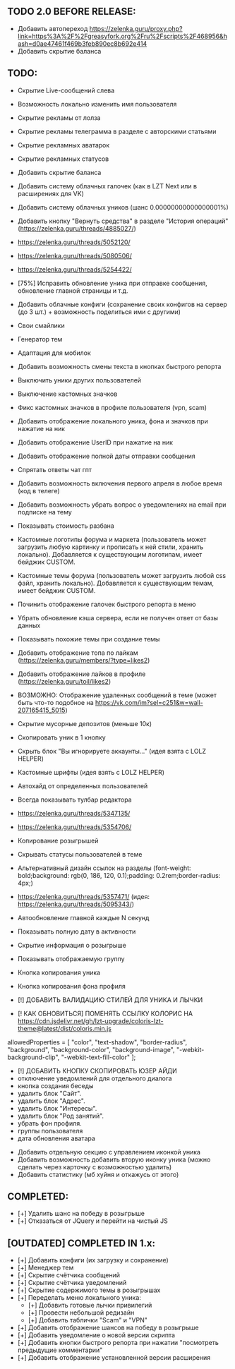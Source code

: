 ## TODO 2.0 BEFORE RELEASE:
- Добавить автопереход https://zelenka.guru/proxy.php?link=https%3A%2F%2Fgreasyfork.org%2Fru%2Fscripts%2F468956&hash=d0ae47461f469b3feb890ec8b692e414
- Добавить скрытие баланса

## TODO:
- Скрытие Live-сообщений слева
- Возможность локально изменить имя пользователя
- Скрытие рекламы от лолза
- Скрытие рекламы телеграмма в разделе с авторскими статьями
- Скрытие рекламных аватарок
- Скрытие рекламных статусов
- Добавить скрытие баланса
- Добавить систему облачных галочек (как в LZT Next или в расширениях для VK)
- Добавить систему облачных уников (шанс 0.00000000000000001%)
- Добавить кнопку "Вернуть средства" в разделе "История операций" (https://zelenka.guru/threads/4885027/)
- https://zelenka.guru/threads/5052120/
- https://zelenka.guru/threads/5080506/
- https://zelenka.guru/threads/5254422/
- [75%] Исправить обновление уника при отправке сообщения, обновление главной страницы и т.д.
- Добавить облачные конфиги (сохранение своих конфигов на сервер (до 3 шт.) + возможность поделиться ими с другими)
- Свои смайлики
- Генератор тем
- Адаптация для мобилок
- Добавить возможность смены текста в кнопках быстрого репорта
- Выключить уники других пользователей
- Выключение кастомных значков
- Фикс кастомных значков в профиле пользователя (vpn, scam)
- Добавить отображение локального уника, фона и значков при нажатие на ник
- Добавить отображение UserID при нажатие на ник
- Добавить отображение полной даты отправки сообщения
- Спрятать ответы чат гпт
- Добавить возможность включения первого апреля в любое время (код в телеге)
- Добавить возможность убрать вопрос о уведомлениях на email при подписке на тему
- Показывать стоимость разбана
- Кастомные логотипы форума и маркета (пользователь может загрузить любую картинку и прописать к ней стили, хранить локально). Добавляется к существующим логотипам, имеет бейджик CUSTOM.
- Кастомные темы форума (пользователь может загрузить любой css файл, хранить локально). Добавляется к существующим темам, имеет бейджик CUSTOM.

- Починить отображение галочек быстрого репорта в меню
- Убрать обновление кэша сервера, если не получен ответ от базы данных
- Показывать похожие темы при создание темы
- Добавить отображение топа по лайкам (https://zelenka.guru/members/?type=likes2)
- Добавить отображение лайков в профиле (https://zelenka.guru/toil/likes2)
- ВОЗМОЖНО: Отображение удаленных сообщений в теме (может быть что-то подобное на https://vk.com/im?sel=c251&w=wall-207165415_5015)
- Скрытие мусорные депозитов (меньше 10к)
- Скопировать уник в 1 кнопку
- Скрыть блок "Вы игнорируете аккаунты..." (идея взята с LOLZ HELPER)
- Кастомные шрифты (идея взять с LOLZ HELPER)
- Автохайд от определенных пользователей
- Всегда показывать тулбар редактора
- https://zelenka.guru/threads/5347135/
- https://zelenka.guru/threads/5354706/
- Копирование розыгрышей
- Скрывать статусы пользователей в теме
- Альтернативный дизайн ссылок на разделы (font-weight: bold;background: rgb(0, 186, 120, 0.1);padding: 0.2rem;border-radius: 4px;)
- https://zelenka.guru/threads/5357471/ (идея: https://zelenka.guru/threads/5095343/)
- Автообновление главной каждые N секунд
- Показывать полную дату в активности
- Скрытие информация о розыгрыше
- Показывать отображаемую группу
- Кнопка копирования уника
- Кнопка копирования фона профиля
- [!] ДОБАВИТЬ ВАЛИДАЦИЮ СТИЛЕЙ ДЛЯ УНИКА И ЛЫЧКИ
- [! КАК ОБНОВИТЬСЯ] ПОМЕНЯТЬ ССЫЛКУ КОЛОРИС НА https://cdn.jsdelivr.net/gh/lzt-upgrade/coloris-lzt-theme@latest/dist/coloris.min.js

allowedProperties = [
    "color",
    "text-shadow",
    "border-radius",
    "background",
    "background-color",
    "background-image",
    "-webkit-background-clip",
    "-webkit-text-fill-color"
];

<!-- IDEAS FROM LZT HACK -->
- [!] ДОБАВИТЬ КНОПКУ СКОПИРОВАТЬ ЮЗЕР АЙДИ
- отключение уведомлений для отдельного диалога
- кнопка создания беседы
- удалить блок "Сайт".
- удалить блок "Адрес".
- удалить блок "Интересы".
- удалить блок "Род занятий".
- убрать фон профиля.
- группы пользователя
- дата обновления аватара

<!-- END -->
- Добавить отдельную секцию с управлением иконкой уника
- Добавить возможность добавить вторую иконку уника (можно сделать через карточку с возможностью удалить)
- Добавить статистику (мб хуйня и откажусь от этого)


## COMPLETED:
- [+] Удалить шанс на победу в розыгрыше
- [+] Отказаться от JQuery и перейти на чистый JS

## [OUTDATED] COMPLETED IN 1.x:
- [+] Добавить конфиги (их загрузку и сохранение)
- [+] Менеджер тем
- [+] Скрытие счётчика сообщений
- [+] Скрытие счётчика уведомлений
- [+] Скрытие содержимого темы в розыгрышах
- [+] Переделать меню локального уника:
  - [+] Добавить готовые лычки привилегий
  - [+] Провести небольшой редизайн
  - [+] Добавить таблички "Scam" и "VPN"
- [+] Добавить отображение шансов на победу в розыгрыше
- [+] Добавить уведомление о новой версии скрипта
- [+] Добавить кнопки быстрого репорта при нажатии "посмотреть предыдущие комментарии"
- [+] Добавить отображение установленной версии расширения